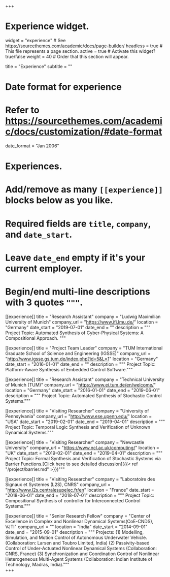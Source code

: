 +++
# Experience widget.
widget = "experience"  # See https://sourcethemes.com/academic/docs/page-builder/
headless = true  # This file represents a page section.
active = true  # Activate this widget? true/false
weight = 40  # Order that this section will appear.

title = "Experience"
subtitle = ""

# Date format for experience
#   Refer to https://sourcethemes.com/academic/docs/customization/#date-format
date_format = "Jan 2006"

# Experiences.
#   Add/remove as many `[[experience]]` blocks below as you like.
#   Required fields are `title`, `company`, and `date_start`.
#   Leave `date_end` empty if it's your current employer.
#   Begin/end multi-line descriptions with 3 quotes `"""`.
[[experience]]
  title = "Research Assistant"
  company = "Ludwig Maximilian University of Munich"
  company_url = "https://www.ifi.lmu.de/"
  location = "Germany"
  date_start = "2019-07-01"
  date_end = ""
  description = """
  Project Topic: Automated Synthesis of Cyber-Physical Systems: A Compositional Approach.
  """

[[experience]]
  title = "Project Team Leader"
  company = "TUM International Graduate School of Science and Engineering (IGSSE)"
  company_url = "http://www.igsse.gs.tum.de/index.php?id=5&L=1"
  location = "Germany"
  date_start = "2016-01-01"
  date_end = ""
  description = """ Project Topic: Platform-Aware Synthesis of Embedded Control Software."""

[[experience]]
  title = "Research Assistant"
  company = "Technical University of Munich (TUM)"
  company_url = "https://www.ei.tum.de/en/welcome/"
  location = "Germany"
  date_start = "2016-01-01"
  date_end = "2019-06-01"
  description = """ Project Topic: Automated Synthesis of Stochastic Control Systems."""
  
[[experience]]
  title = "Visiting Researcher"
  company = "University of Pennsylvania"
  company_url = "http://www.ese.upenn.edu/"
  location = "USA"
  date_start = "2019-02-01"
  date_end = "2019-04-01"
  description = """ Project Topic: Temporal Logic Synthesis and Verification of Unknown Dynamical Systems."""

[[experience]]
  title = "Visiting Researcher"
  company = "Newcastle University"
  company_url = "https://www.ncl.ac.uk/computing/"
  location = "UK"
  date_start = "2019-02-01"
  date_end = "2019-04-01"
  description = """ Project Topic: Formal Synthesis and Verification of Stochastic Systems via Barrier Functions.[Click here to see detailed discussion]({{< ref "/project/barrier.md" >}})"""

[[experience]]
  title = "Visiting Researcher"
  company = "Laboratoire des Signaux et Systemes (L2S), CNRS"
  company_url = "http://www.l2s.centralesupelec.fr/en"
  location = "France"
  date_start = "2018-06-01"
  date_end = "2018-07-01"
  description = """ Project Topic: Compositional Synthesis of controller for Interconnected Control Systems."""

[[experience]]
  title = "Senior Research Fellow"
  company = "Center of Excellence in Complex and Nonlinear Dynamical Systems(CoE-CNDS), VJTI"
  company_url = ""
  location = "India"
  date_start = "2014-09-01"
  date_end = "2015-09-01"
  description = """ Projects:
  (1) Modelling, Simulation, and Motion Control of Autonomous Underwater Vehicle. (Collaboration: Larsen and Toubro Limited, India)
  (2) Passivity-based Control of Under-Actuated Nonlinear Dynamical Systems (Collaboration: CNRS, France)
  (3) Synchronization and Coordination Control of Nonlinear Heterogeneous Multi-Agent Systems (Collaboration: Indian Institute of Technology, Madras, India)."""  
+++
